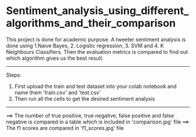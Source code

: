 # Sentiment_analysis_using_different_algorithms_and_their_comparison
This project is done for academic purpose. A tweeter sentiment analysis is done using 1.Naive Bayes, 2. Logistic regression, 3. SVM and 4. K Neighbours Classifiers. Then the evaluation metrics is compared to find out which algorithm gives us the best result. 

---------------------------------------------------------------------------------------

Steps:
1. First upload the train and test dataset into your colab notebook and name them 'train.csv' and 'test.csv'
2. Then run all the cells to get the desired sentiment analysis

---------------------------------------------------------------------------------------

==> The number of true positive, true negative, false positive and false negative is compared in a table which is included in 'comparison.jpg' file
==> The f1 scores are compared in 'f1_scores.jpg' file
